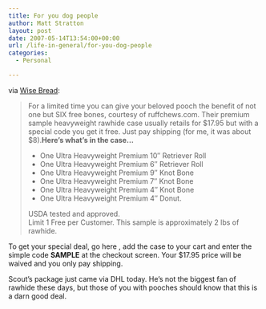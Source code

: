 ```yaml
---
title: For you dog people
author: Matt Stratton
layout: post
date: 2007-05-14T13:54:00+00:00
url: /life-in-general/for-you-dog-people
categories:
  - Personal

---
```

via [Wise Bread][1]:

> For a limited time you can give your beloved pooch the benefit of not one but SIX free bones, courtesy of ruffchews.com. Their premium sample heavyweight rawhide case usually retails for $17.95 but with a special code you get it free. Just pay shipping (for me, it was about $8).**Here&#8217;s what&#8217;s in the case&#8230;** 
> 
>   * One Ultra Heavyweight Premium 10&#8243; Retriever Roll
>   * One Ultra Heavyweight Premium 6&#8243; Retriever Roll
>   * One Ultra Heavyweight Premium 9&#8243; Knot Bone
>   * One Ultra Heavyweight Premium 7&#8243; Knot Bone
>   * One Ultra Heavyweight Premium 4&#8243; Knot Bone
>   * One Ultra Heavyweight Premium 4&#8243; Donut.</ul> 
> 
> USDA tested and approved.  
> Limit 1 Free per Customer. This sample is approximately 2 lbs of rawhide.</blockquote> 
> 
> To get your special deal, go here , add the case to your cart and enter the simple code **SAMPLE** at the checkout screen. Your $17.95 price will be waived and you only pay shipping.
> 
> Scout&#8217;s package just came via DHL today. He&#8217;s not the biggest fan of rawhide these days, but those of you with pooches should know that this is a darn good deal.

 [1]: http://www.wisebread.com/give-a-dog-six-bones-free